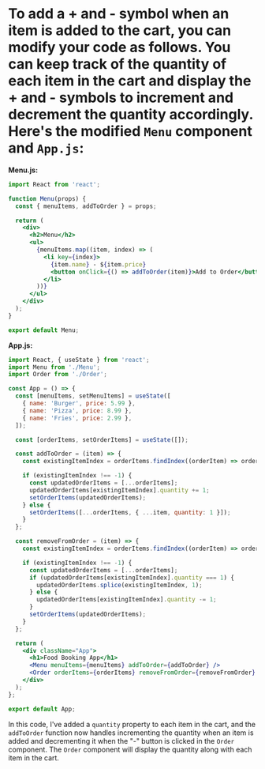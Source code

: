 # To add a + and - symbol when an item is added to the cart, you can modify your code as follows. You can keep track of the quantity of each item in the cart and display the + and - symbols to increment and decrement the quantity accordingly. Here's the modified `Menu` component and `App.js`:

**Menu.js:**

```jsx
import React from 'react';

function Menu(props) {
  const { menuItems, addToOrder } = props;

  return (
    <div>
      <h2>Menu</h2>
      <ul>
        {menuItems.map((item, index) => (
          <li key={index}>
            {item.name} - ${item.price}
            <button onClick={() => addToOrder(item)}>Add to Order</button>
          </li>
        ))}
      </ul>
    </div>
  );
}

export default Menu;
```

**App.js:**

```jsx
import React, { useState } from 'react';
import Menu from './Menu';
import Order from './Order';

const App = () => {
  const [menuItems, setMenuItems] = useState([
    { name: 'Burger', price: 5.99 },
    { name: 'Pizza', price: 8.99 },
    { name: 'Fries', price: 2.99 },
  ]);

  const [orderItems, setOrderItems] = useState([]);

  const addToOrder = (item) => {
    const existingItemIndex = orderItems.findIndex((orderItem) => orderItem.name === item.name);

    if (existingItemIndex !== -1) {
      const updatedOrderItems = [...orderItems];
      updatedOrderItems[existingItemIndex].quantity += 1;
      setOrderItems(updatedOrderItems);
    } else {
      setOrderItems([...orderItems, { ...item, quantity: 1 }]);
    }
  };

  const removeFromOrder = (item) => {
    const existingItemIndex = orderItems.findIndex((orderItem) => orderItem.name === item.name);

    if (existingItemIndex !== -1) {
      const updatedOrderItems = [...orderItems];
      if (updatedOrderItems[existingItemIndex].quantity === 1) {
        updatedOrderItems.splice(existingItemIndex, 1);
      } else {
        updatedOrderItems[existingItemIndex].quantity -= 1;
      }
      setOrderItems(updatedOrderItems);
    }
  };

  return (
    <div className="App">
      <h1>Food Booking App</h1>
      <Menu menuItems={menuItems} addToOrder={addToOrder} />
      <Order orderItems={orderItems} removeFromOrder={removeFromOrder} />
    </div>
  );
};

export default App;
```

In this code, I've added a `quantity` property to each item in the cart, and the `addToOrder` function now handles incrementing the quantity when an item is added and decrementing it when the "-" button is clicked in the `Order` component. The `Order` component will display the quantity along with each item in the cart.